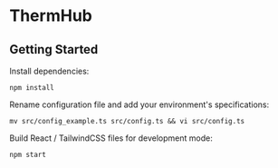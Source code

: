 # ThermHub

## Getting Started
Install dependencies:
```
npm install
```

Rename configuration file and add your environment's specifications:
```
mv src/config_example.ts src/config.ts && vi src/config.ts
```

Build React / TailwindCSS files for development mode:
```
npm start
```
